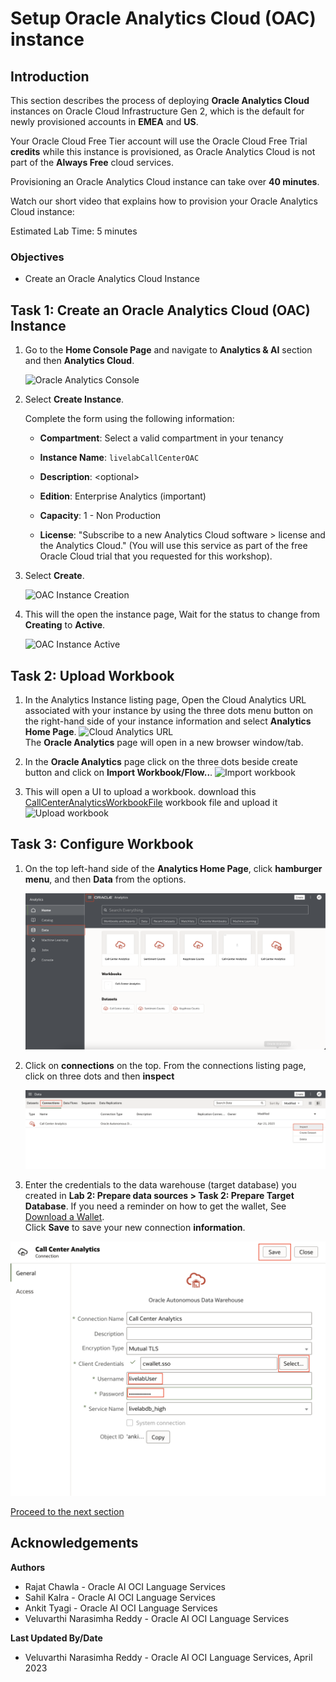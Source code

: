 # Setup Oracle Analytics Cloud (OAC) instance

## Introduction

This section describes the process of deploying **Oracle Analytics Cloud** instances on Oracle Cloud Infrastructure Gen 2, which is the default for newly provisioned accounts in **EMEA** and **US**.

Your Oracle Cloud Free Tier account will use the Oracle Cloud Free Trial **credits** while this instance is provisioned, as Oracle Analytics Cloud is not part of the **Always Free** cloud services.

Provisioning an Oracle Analytics Cloud instance can take over **40 minutes**.

Watch our short video that explains how to provision your Oracle Analytics Cloud instance:


Estimated Lab Time: 5 minutes

### Objectives
- Create an Oracle Analytics Cloud Instance

## Task 1: Create an Oracle Analytics Cloud (OAC) Instance

1. Go to the **Home Console Page** and navigate to **Analytics & AI** section and then **Analytics Cloud**.

    ![Oracle Analytics Console](https://oracle-livelabs.github.io/common/images/console/analytics-oac.png " ")

2. Select **Create Instance**.

    Complete the form using the following information:

    - **Compartment**: Select a valid compartment in your tenancy

    - **Instance Name**: `livelabCallCenterOAC`

    - **Description**: &lt;optional&gt;

    - **Edition**: Enterprise Analytics (important)

    - **Capacity**: 1 - Non Production

    - **License**: "Subscribe to a new Analytics Cloud software > license and the Analytics Cloud." (You will use this service as part of the free Oracle Cloud trial that you requested for this workshop).

3. Select **Create**.

    ![OAC Instance Creation](./images/create-oac.png)

4. This will the open the instance page, Wait for the status to change from **Creating** to **Active**.

   ![OAC Instance Active](./images/oac-details.png)
    


## Task 2: Upload Workbook

1. In the Analytics Instance listing page, Open the Cloud Analytics URL associated with your instance by using the three dots menu button on the right-hand side of your instance information and select **Analytics Home Page**.
    ![Cloud Analytics URL](./images/oac-instance.png)  
    The **Oracle Analytics** page will open in a new browser window/tab.

2. In the **Oracle Analytics** page click on the three dots beside create button and click on **Import Workbook/Flow..**.
    ![Import workbook](./images/import-workbook.png)

3. This will open a UI to upload a workbook. download this [CallCenterAnalyticsWorkbookFile](./files/call-center-analytics.dva) workbook file  and upload it
    ![Upload workbook](./images/upload-workbook.png)

## Task 3: Configure Workbook

1. On the top left-hand side of the **Analytics Home Page**, click **hamburger menu**, and then **Data** from the options.

    ![Connection Creation](./images/navigate-to-connections.png)

4. Click on **connections** on the top. From the connections listing page, click on three dots and then **inspect**

    ![Connection Creation - ADW](./images/open-connection.png)

5.	Enter the credentials to the data warehouse (target database) you created in **Lab 2: Prepare data sources > Task 2: Prepare Target Database**. If you need a reminder on how to get the wallet, See [Download a Wallet](https://docs.oracle.com/en/cloud/paas/autonomous-data-warehouse-cloud/cswgs/autonomous-connect-download-credentials.html#GUID-B06202D2-0597-41AA-9481-3B174F75D4B1).  
Click **Save** to save your new connection **information**.

  ![Define Connection](./images/connection-details.png " ")


[Proceed to the next section](#next)

## Acknowledgements
**Authors**
  * Rajat Chawla  - Oracle AI OCI Language Services
  * Sahil Kalra - Oracle AI OCI Language Services
  * Ankit Tyagi -  Oracle AI OCI Language Services
  * Veluvarthi Narasimha Reddy - Oracle AI OCI Language Services


**Last Updated By/Date**
* Veluvarthi Narasimha Reddy  - Oracle AI OCI Language Services, April 2023
